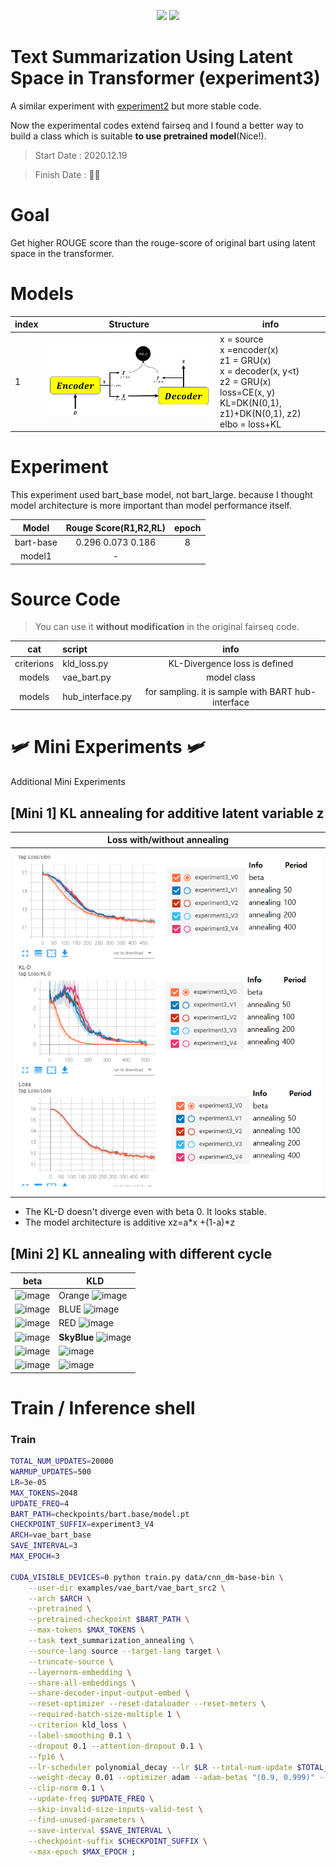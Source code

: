 
<p align="center">
  <a href="https://github.com/pytorch/fairseq"><img src=https://img.shields.io/badge/fairseq-v0.10.1-blue?style=flat height=30px></a> 
  <img src=https://img.shields.io/badge/Python-v3.6.8-green?style=flat&logo=python height=30px></a> 
</p>


# Text Summarization Using Latent Space in Transformer (experiment3)

A similar experiment with [experiment2](https://github.com/fxnnxc/text_summarization/tree/main/experiments/experiment2) but more stable code.

Now the experimental codes extend fairseq and I found a better way to build a class which is suitable **to use pretrained model**(Nice!).

> Start Date : 2020.12.19

> Finish Date : 👨‍💻

# Goal
Get higher ROUGE score than the rouge-score of original bart using latent space in the transformer.

# Models
|index|Structure|info|
|---|---|---|
|1|<img src="docs/model1.png" width=500px>|x = source <br/> x =encoder(x) <br/> z1 = GRU(x) <br/> x = decoder(x, y<t)  <br/>z2 = GRU(x) </br> loss=CE(x, y) </br> KL=DK(N(0,1), z1)+DK(N(0,1), z2) </br> elbo = loss+KL|


# Experiment

This experiment used bart_base model, not bart_large. 
because I thought model architecture is more important than model performance itself.  

|Model|Rouge Score(R1,R2,RL)|epoch|
|:-:|:-:|:-:|
|bart-base|0.296 0.073 0.186|8|
|model1|-|


# Source Code

> You can use it **without modification** in the original fairseq code.  


|cat|script|info|
|:-:|:--|:-:|
|criterions|kld_loss.py|KL-Divergence loss is defined|
|models|vae_bart.py|model class|
|models|hub_interface.py|for sampling. it is sample with BART hub-interface|

# 🛩️ Mini Experiments 🛩️

Additional Mini Experiments

## [Mini 1] KL annealing for additive latent variable z

|Loss with/without annealing|
|:-:|
|<img src="docs/mini11.png" width=700px>|

* The KL-D doesn't diverge even with beta 0. It looks stable.  
* The model architecture is additive xz=a\*x +(1-a)\*z

## [Mini 2] KL annealing with different cycle
|beta|KLD|
|---|---|
|![image](https://user-images.githubusercontent.com/51252792/102706323-371bc980-42d4-11eb-8a02-3ae327dc3b97.png)|Orange ![image](https://user-images.githubusercontent.com/51252792/102706632-06895f00-42d7-11eb-8e43-201d91d08a63.png)|
|![image](https://user-images.githubusercontent.com/51252792/102706340-561a5b80-42d4-11eb-9c6e-2701abeab587.png)|BLUE ![image](https://user-images.githubusercontent.com/51252792/102706407-12742180-42d5-11eb-8dcb-01ea01486671.png)|
|![image](https://user-images.githubusercontent.com/51252792/102706455-5cf59e00-42d5-11eb-9625-e1ad08bcca75.png)|RED ![image](https://user-images.githubusercontent.com/51252792/102706468-7eef2080-42d5-11eb-9996-7cb6ce96c6b7.png)|
|![image](https://user-images.githubusercontent.com/51252792/102706490-b2ca4600-42d5-11eb-8ada-674589825e51.png)|**SkyBlue** ![image](https://user-images.githubusercontent.com/51252792/102706537-1fdddb80-42d6-11eb-8903-3e322bc89832.png)|
|![image](https://user-images.githubusercontent.com/51252792/102706587-82cf7280-42d6-11eb-8f7a-da46da0baae6.png)|![image](https://user-images.githubusercontent.com/51252792/102706622-e194ec00-42d6-11eb-981c-04e77cdbdf0d.png)|
|![image](https://user-images.githubusercontent.com/51252792/102706834-a8f61200-42d8-11eb-8505-7a178f1ad1f8.png)|![image](https://user-images.githubusercontent.com/51252792/102706922-8284a680-42d9-11eb-916a-163266ac5a93.png)|



# Train / Inference shell

### Train
```bash
TOTAL_NUM_UPDATES=20000 
WARMUP_UPDATES=500      
LR=3e-05
MAX_TOKENS=2048
UPDATE_FREQ=4
BART_PATH=checkpoints/bart.base/model.pt
CHECKPOINT_SUFFIX=experiment3_V4
ARCH=vae_bart_base
SAVE_INTERVAL=3
MAX_EPOCH=3

CUDA_VISIBLE_DEVICES=0 python train.py data/cnn_dm-base-bin \
    --user-dir examples/vae_bart/vae_bart_src2 \
    --arch $ARCH \
    --pretrained \
    --pretrained-checkpoint $BART_PATH \
    --max-tokens $MAX_TOKENS \
    --task text_summarization_annealing \
    --source-lang source --target-lang target \
    --truncate-source \
    --layernorm-embedding \
    --share-all-embeddings \
    --share-decoder-input-output-embed \
    --reset-optimizer --reset-dataloader --reset-meters \
    --required-batch-size-multiple 1 \
    --criterion kld_loss \
    --label-smoothing 0.1 \
    --dropout 0.1 --attention-dropout 0.1 \
    --fp16 \
    --lr-scheduler polynomial_decay --lr $LR --total-num-update $TOTAL_NUM_UPDATES --warmup-updates $WARMUP_UPDATES \
    --weight-decay 0.01 --optimizer adam --adam-betas "(0.9, 0.999)" --adam-eps 1e-08 \
    --clip-norm 0.1 \
    --update-freq $UPDATE_FREQ \
    --skip-invalid-size-inputs-valid-test \
    --find-unused-parameters \
    --save-interval $SAVE_INTERVAL \
    --checkpoint-suffix $CHECKPOINT_SUFFIX \
    --max-epoch $MAX_EPOCH ;

```
